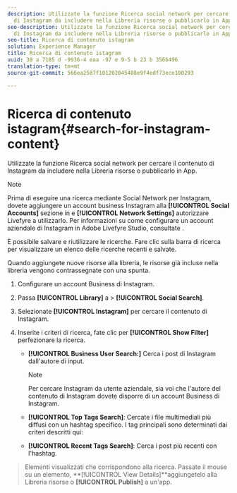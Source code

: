 ```yaml
---
description: Utilizzate la funzione Ricerca social network per cercare il contenuto
  di Instagram da includere nella Libreria risorse o pubblicarlo in App.
seo-description: Utilizzate la funzione Ricerca social network per cercare il contenuto
  di Instagram da includere nella Libreria risorse o pubblicarlo in App.
seo-title: Ricerca di contenuto istagram
solution: Experience Manager
title: Ricerca di contenuto istagram
uuid: 38 a 7185 d -9936-4 eaa -97 e 9-5 b 23 b 3566496
translation-type: tm+mt
source-git-commit: 566ea2587f101202045488e9f4edf73ece100293

---
```



# Ricerca di contenuto istagram{#search-for-instagram-content}

Utilizzate la funzione Ricerca social network per cercare il contenuto di Instagram da includere nella Libreria risorse o pubblicarlo in App.

>[!NOTE]
>
>Prima di eseguire una ricerca mediante Social Network per Instagram, dovete aggiungere un account business Instagram alla **[!UICONTROL Social Accounts]** sezione in e **[!UICONTROL Network Settings]** autorizzare Livefyre a utilizzarlo. Per informazioni su come configurare un account aziendale di Instagram in Adobe Livefyre Studio, consultate [](../c-users-creating-accounts-with-studio-access/t-configure-social-accout-instagram/c-about-instagram-accounts.md#c_about_instagram_accounts).

È possibile salvare e riutilizzare le ricerche. Fare clic sulla barra di ricerca per visualizzare un elenco delle ricerche recenti e salvate.

Quando aggiungete nuove risorse alla libreria, le risorse già incluse nella libreria vengono contrassegnate con una spunta.

1. Configurare un account Business di Instagram.
1. Passa **[!UICONTROL Library]** a > **[!UICONTROL Social Search]**.
1. Selezionate **[!UICONTROL Instagram]** per cercare il contenuto di Instagram.
1. Inserite i criteri di ricerca, fate clic per **[!UICONTROL Show Filter]** perfezionare la ricerca.

   * **[!UICONTROL Business User Search:]** Cerca i post di Instagram dall'autore di input.

      >[!NOTE]
      >
      >Per cercare Instagram da utente aziendale, sia voi che l'autore del contenuto di Instagram dovete disporre di un account Business di Instagram.

   * **[!UICONTROL Top Tags Search]**: Cercate i file multimediali più diffusi con un hashtag specifico. I tag principali sono determinati dai criteri descritti qui: [](https://developers.facebook.com/docs/instagram-api/reference/hashtag/top-media)

   * **[!UICONTROL Recent Tags Search]**: Cerca i post più recenti con l'hashtag.

>Elementi visualizzati che corrispondono alla ricerca. Passate il mouse su un elemento, **[!UICONTROL View Details]**aggiungetelo alla Libreria risorse o **[!UICONTROL Publish]** a un'app.

